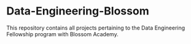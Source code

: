 # Data-Engineering-Blossom
This repository contains all projects pertaining to the Data Engineering Fellowship program with Blossom Academy.
